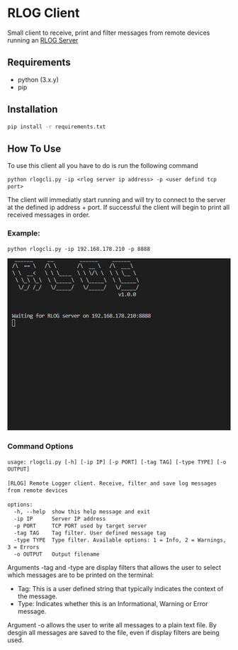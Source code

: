 # RLOG Client

Small client to receive, print and filter messages from remote devices running an [RLOG Server](https://github.com/eduardodsp/rlog)

## Requirements

- python (3.x.y)
- pip

## Installation
```bash
pip install -r requirements.txt
```

## How To Use
To use this client all you have to do is run the following command
```
python rlogcli.py -ip <rlog server ip address> -p <user defind tcp port>
```
The client will immediatly start running and will try to connect to the server at the defined
ip address + port. If successful the client will begin to print all received messages in order.

### Example:
```
python rlogcli.py -ip 192.168.178.210 -p 8888
```
[![gif with examples][example-link]][example-link]

### Command Options
```
usage: rlogcli.py [-h] [-ip IP] [-p PORT] [-tag TAG] [-type TYPE] [-o OUTPUT]        

[RLOG] Remote Logger client. Receive, filter and save log messages from remote devices

options:
  -h, --help  show this help message and exit
  -ip IP      Server IP address
  -p PORT     TCP PORT used by target server
  -tag TAG    Tag filter. User defined message tag
  -type TYPE  Type filter. Available options: 1 = Info, 2 = Warnings, 3 = Errors      
  -o OUTPUT   Output filename
```
Arguments -tag and -type are display filters that allows the user to select which messages are to be printed on the terminal: 
- Tag: This is a user defined string that typically indicates the context of the message.
- Type: Indicates whether this is an Informational, Warning or Error message.

Argument -o allows the user to write all messages to a plain text file. By desgin all messages are saved to the file, even if display filters are being used. 

[example-link]:   https://github.com/eduardodsp/rlogcli/blob/main/example.gif